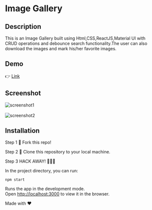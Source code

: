 # Image Gallery

## Description

This is an Image Gallery built using Html,CSS,ReactJS,Material UI with CRUD operations and debounce search functionality.The user can also download the images and mark his/her favorite images.

## Demo

👉 [Link](https://frosty-galileo-d4c6b5.netlify.app/)

## Screenshot

![screenshot1](https://user-images.githubusercontent.com/4997491/115944191-ea3e3e80-a4d1-11eb-8297-cb80134fd44b.JPG)
<br></br>
![screenshot2](https://user-images.githubusercontent.com/4997491/115944195-ee6a5c00-a4d1-11eb-9b79-d5c7102391e3.JPG)

## Installation

Step 1
🍴 Fork this repo!

Step 2
👯 Clone this repository to your local machine.

Step 3
HACK AWAY! 🔨🔨🔨

In the project directory, you can run:

`npm start`

Runs the app in the development mode.<br />
Open [http://localhost:3000](http://localhost:3000) to view it in the browser.

Made with ❤

